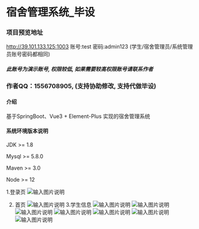 # 宿舍管理系统_毕设

### 项目预览地址
http://39.101.133.125:1003
账号:test 密码:admin123    (学生/宿舍管理员/系统管理员账号密码都相同)

##### 此账号为演示账号, 权限较低, 如果需要较高权限账号请联系作者
### 作者QQ：1556708905, (支持协助修改, 支持代做毕设)

#### 介绍
基于SpringBoot、Vue3 + Element-Plus 实现的宿舍管理系统

#### 系统环境版本说明
JDK >= 1.8 

Mysql >= 5.8.0

Maven >= 3.0

Node >= 12

1.登录页
![输入图片说明](yanshitu/1.png)


2. 首页
![输入图片说明](yanshitu/2.png)
3.学生信息
![输入图片说明](yanshitu/3.png)
![输入图片说明](yanshitu/4.png)
![输入图片说明](yanshitu/5.png)
![输入图片说明](yanshitu/6.png)
![输入图片说明](yanshitu/7.png)
![输入图片说明](yanshitu/8.png)
![输入图片说明](yanshitu/9.png)
